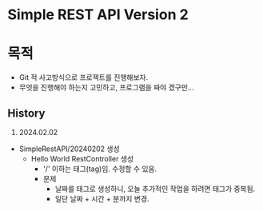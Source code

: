 Simple REST API Version 2
=
# 목적
- Git 적 사고방식으로 프로젝트를 진행해보자.
- 무엇을 진행해야 하는지 고민하고, 프로그램을 짜야 겠구만...

## History
1. 2024.02.02
  - SimpleRestAPI/20240202 생성
    - Hello World RestController 생성
      - '/' 이하는 태그(tag)임. 수정할 수 있음.
      - 문제
        - 날짜를 태그로 생성하니, 오늘 추가적인 작업을 하려면 태그가 중복됨.
        - 일단 날짜 + 시간 + 분까지 변경.
 